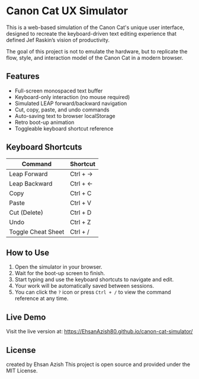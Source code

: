# Canon Cat UX Simulator

This is a web-based simulation of the Canon Cat's unique user interface, designed to recreate the keyboard-driven text editing experience that defined Jef Raskin’s vision of productivity.

The goal of this project is not to emulate the hardware, but to replicate the flow, style, and interaction model of the Canon Cat in a modern browser.

## Features

- Full-screen monospaced text buffer
- Keyboard-only interaction (no mouse required)
- Simulated LEAP forward/backward navigation
- Cut, copy, paste, and undo commands
- Auto-saving text to browser localStorage
- Retro boot-up animation
- Toggleable keyboard shortcut reference

## Keyboard Shortcuts

| Command           | Shortcut        |
|-------------------|-----------------|
| Leap Forward      | Ctrl + →        |
| Leap Backward     | Ctrl + ←        |
| Copy              | Ctrl + C        |
| Paste             | Ctrl + V        |
| Cut (Delete)      | Ctrl + D        |
| Undo              | Ctrl + Z        |
| Toggle Cheat Sheet| Ctrl + /        |

## How to Use

1. Open the simulator in your browser.
2. Wait for the boot-up screen to finish.
3. Start typing and use the keyboard shortcuts to navigate and edit.
4. Your work will be automatically saved between sessions.
5. You can click the `?` icon or press `Ctrl + /` to view the command reference at any time.

## Live Demo

Visit the live version at:
https://EhsanAzish80.github.io/canon-cat-simulator/

## License
created by Ehsan Azish
This project is open source and provided under the MIT License.
